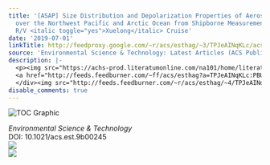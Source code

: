 ```yaml
---
title: '[ASAP] Size Distribution and Depolarization Properties of Aerosol Particles
  over the Northwest Pacific and Arctic Ocean from Shipborne Measurements during an
  R/V <italic toggle="yes">Xuelong</italic> Cruise'
date: '2019-07-01'
linkTitle: http://feedproxy.google.com/~r/acs/esthag/~3/TPJeAINqKLc/acs.est.9b00245
source: 'Environmental Science & Technology: Latest Articles (ACS Publications)'
description: |-
  <p><img src="https://achs-prod.literatumonline.com/na101/home/literatum/publisher/achs/journals/content/esthag/0/esthag.ahead-of-print/acs.est.9b00245/20190628/images/medium/es-2019-00245x_0007.gif" alt="TOC Graphic"/></p><div><cite>Environmental Science & Technology</cite></div><div>DOI: 10.1021/acs.est.9b00245</div><div class="feedflare">
  <a href="http://feeds.feedburner.com/~ff/acs/esthag?a=TPJeAINqKLc:PBU5qDy1EPU:yIl2AUoC8zA"><img src="http://feeds.feedburner.com/~ff/acs/esthag?d=yIl2AUoC8zA" border="0"></img></a>
  </div><img src="http://feeds.feedburner.com/~r/acs/esthag/~4/TPJeAINqKLc" ...
disable_comments: true
---
```

<p><img src="https://achs-prod.literatumonline.com/na101/home/literatum/publisher/achs/journals/content/esthag/0/esthag.ahead-of-print/acs.est.9b00245/20190628/images/medium/es-2019-00245x_0007.gif" alt="TOC Graphic"/></p><div><cite>Environmental Science & Technology</cite></div><div>DOI: 10.1021/acs.est.9b00245</div><div class="feedflare">
<a href="http://feeds.feedburner.com/~ff/acs/esthag?a=TPJeAINqKLc:PBU5qDy1EPU:yIl2AUoC8zA"><img src="http://feeds.feedburner.com/~ff/acs/esthag?d=yIl2AUoC8zA" border="0"></img></a>
</div><img src="http://feeds.feedburner.com/~r/acs/esthag/~4/TPJeAINqKLc" ...